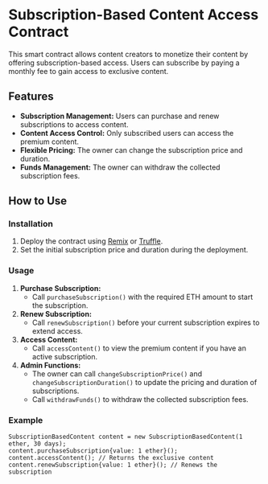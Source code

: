 # Subscription-Based Content Access Contract

This smart contract allows content creators to monetize their content by offering subscription-based access. Users can subscribe by paying a monthly fee to gain access to exclusive content.

## Features

- **Subscription Management:** Users can purchase and renew subscriptions to access content.
- **Content Access Control:** Only subscribed users can access the premium content.
- **Flexible Pricing:** The owner can change the subscription price and duration.
- **Funds Management:** The owner can withdraw the collected subscription fees.

## How to Use

### Installation

1. Deploy the contract using [Remix](https://remix.ethereum.org/) or [Truffle](https://www.trufflesuite.com/).
2. Set the initial subscription price and duration during the deployment.

### Usage

1. **Purchase Subscription:**
   - Call `purchaseSubscription()` with the required ETH amount to start the subscription.
2. **Renew Subscription:**
   - Call `renewSubscription()` before your current subscription expires to extend access.
3. **Access Content:**
   - Call `accessContent()` to view the premium content if you have an active subscription.
4. **Admin Functions:**
   - The owner can call `changeSubscriptionPrice()` and `changeSubscriptionDuration()` to update the pricing and duration of subscriptions.
   - Call `withdrawFunds()` to withdraw the collected subscription fees.

### Example

```solidity
SubscriptionBasedContent content = new SubscriptionBasedContent(1 ether, 30 days);
content.purchaseSubscription{value: 1 ether}();
content.accessContent(); // Returns the exclusive content
content.renewSubscription{value: 1 ether}(); // Renews the subscription
